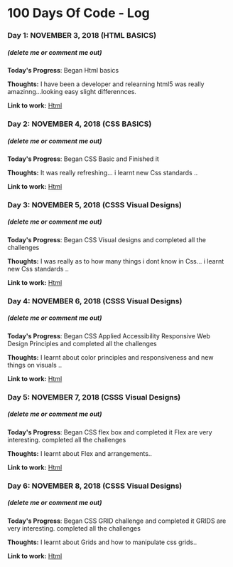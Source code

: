 # 100 Days Of Code - Log

### Day 1: NOVEMBER 3, 2018 (HTML BASICS)
##### (delete me or comment me out)

**Today's Progress**: Began Html basics

**Thoughts:** I have been a developer and relearning html5 was really amazinng...looking easy slight differennces.

**Link to work:** [Html](https://github.com/Ejigsonpeter/100-days-of-code/day-1)

### Day 2: NOVEMBER 4, 2018 (CSS BASICS)
##### (delete me or comment me out)

**Today's Progress**: Began CSS  Basic and Finished it

**Thoughts:** It was really refreshing... i learnt new Css standards ..

**Link to work:** [Html](https://github.com/Ejigsonpeter/100-days-of-code/day-2)
### Day 3: NOVEMBER 5, 2018 (CSSS Visual Designs)
##### (delete me or comment me out)

**Today's Progress**: Began CSS  Visual designs and completed all the challenges

**Thoughts:** I was really as to how many things i dont know in Css... i learnt new Css standards ..

**Link to work:** [Html](https://github.com/Ejigsonpeter/100-days-of-code/day-3)

### Day 4: NOVEMBER 6, 2018 (CSSS Visual Designs)
##### (delete me or comment me out)

**Today's Progress**: Began CSS  Applied Accessibility
Responsive Web Design Principles and completed all the challenges

**Thoughts:** I learnt about color principles and responsiveness and new things on visuals ..

**Link to work:** [Html](https://github.com/Ejigsonpeter/100-days-of-code/day-4)
### Day 5: NOVEMBER 7, 2018 (CSSS Visual Designs)
##### (delete me or comment me out)

**Today's Progress**: Began CSS flex box and completed it
Flex are very interesting. completed all the challenges

**Thoughts:** I learnt about Flex and arrangements..

**Link to work:** [Html](https://github.com/Ejigsonpeter/100-days-of-code/day-5)

### Day 6: NOVEMBER 8, 2018 (CSSS Visual Designs)
##### (delete me or comment me out)

**Today's Progress**: Began CSS GRID challenge and completed it
GRIDS are very interesting. completed all the challenges

**Thoughts:** I learnt about Grids and how to manipulate css grids..

**Link to work:** [Html](https://github.com/Ejigsonpeter/100-days-of-code/day-6)

